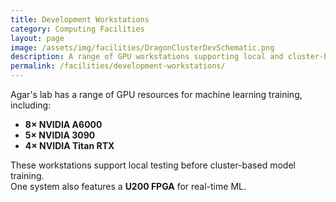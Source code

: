 ```yaml
---
title: Development Workstations
category: Computing Facilities
layout: page
image: /assets/img/facilities/DragonClusterDevSchematic.png
description: A range of GPU workstations supporting local and cluster-based ML training.
permalink: /facilities/development-workstations/
---
```


Agar's lab has a range of GPU resources for machine learning training, including:

- **8× NVIDIA A6000**
- **5× NVIDIA 3090**
- **4× NVIDIA Titan RTX**

These workstations support local testing before cluster-based model training.  
One system also features a **U200 FPGA** for real-time ML.
